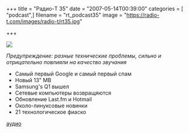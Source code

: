 +++
title = "Радио-T 35"
date = "2007-05-14T00:39:00"
categories = [ "podcast",]
filename = "rt_podcast35"
image = "https://radio-t.com/images/radio-t/rt35.jpg"

+++

![](https://radio-t.com/images/radio-t/rt35.jpg)

_Предупреждение: разные технические проблемы, сильно и отрицательно повлияли на качество звучания_


- Самый первый Google и самый первый спам
- Новый 13" MB
- Samsung's Q1 вышел
- Сетевые компьютеры возвращяются
- Обновление Last.fm и Hotmail
- Около-линуксовые новинки
- 21 технологическое фиаско

[аудио](http://cdn.radio-t.com/rt_podcast35.mp3)
<audio src="http://cdn.radio-t.com/rt_podcast35.mp3" preload="none"></audio>
